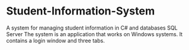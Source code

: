 # Student-Information-System
A system for managing student information in C# and databases SQL Server The system is an application that works on Windows systems. It contains a login window and three tabs.
